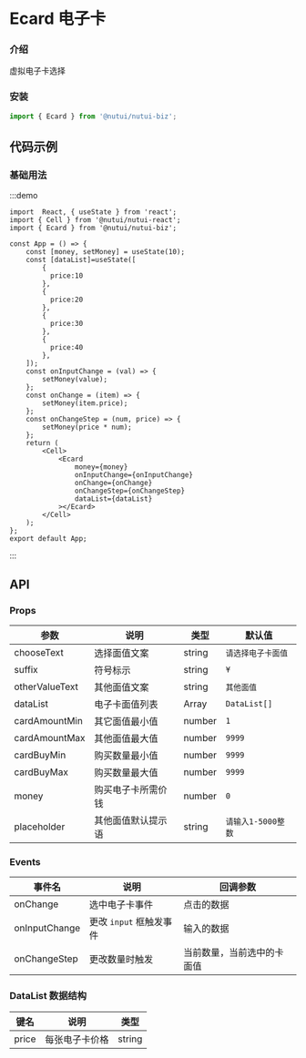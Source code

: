 # Ecard 电子卡

### 介绍

虚拟电子卡选择

### 安装

``` javascript
import { Ecard } from '@nutui/nutui-biz';
```

## 代码示例

### 基础用法

:::demo

```tsx
import  React, { useState } from 'react';
import { Cell } from '@nutui/nutui-react';
import { Ecard } from '@nutui/nutui-biz';

const App = () => {
    const [money, setMoney] = useState(10);
    const [dataList]=useState([
        {
          price:10
        },
        {
          price:20
        },
        {
          price:30
        },
        {
          price:40
        },
    ]);
    const onInputChange = (val) => {
        setMoney(value);
    };
    const onChange = (item) => {
        setMoney(item.price);
    };
    const onChangeStep = (num, price) => {
        setMoney(price * num);
    };
    return (
        <Cell>
            <Ecard
                money={money}
                onInputChange={onInputChange}
                onChange={onChange}
                onChangeStep={onChangeStep}
                dataList={dataList}
            ></Ecard>
        </Cell>
    );
};
export default App;
```

:::

## API

### Props

| 参数          | 说明                             | 类型   | 默认值           |
|---------------|----------------------------------|--------|------------------|
| chooseText    | 选择面值文案   | string |   `请选择电子卡面值`   |
| suffix        | 符号标示       | string | `¥`            |
| otherValueText| 其他面值文案   | string |    `其他面值`   |
| dataList      | 电子卡面值列表  | Array |  `DataList[]`  |
| cardAmountMin | 其它面值最小值  | number | `1` |
| cardAmountMax | 其他面值最大值  | number | `9999`            |
| cardBuyMin    | 购买数量最小值  | number | `9999`            |
| cardBuyMax    | 购买数量最大值  | number | `9999`            |
| money         | 购买电子卡所需价钱 | number | `0`            |
| placeholder   | 其他面值默认提示语 | string | `请输入1-5000整数`|

### Events

| 事件名 | 说明           | 回调参数     |
|--------|----------------|--------------|
| onChange  | 选中电子卡事件 | 点击的数据 |
| onInputChange  | 更改 `input` 框触发事件 |输入的数据 |
| onChangeStep  | 更改数量时触发 | 当前数量，当前选中的卡面值 |

### DataList 数据结构

| 键名 | 说明           | 类型     |
|--------|----------------|--------------|
| price  | 每张电子卡价格 | string |
